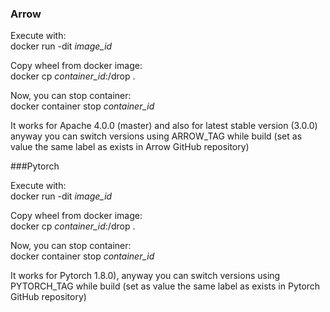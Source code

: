 ### Arrow

Execute with:  
docker run -dit _image_id_

Copy wheel from docker image:  
docker cp _container_id_:/drop .

Now, you can stop container:  
docker container stop _container_id_

It works for Apache 4.0.0 (master) and also for latest stable version (3.0.0) anyway you can switch versions using ARROW_TAG while build (set as value the same label as exists in Arrow GitHub repository)

###Pytorch

Execute with:  
docker run -dit _image_id_

Copy wheel from docker image:  
docker cp _container_id_:/drop .

Now, you can stop container:  
docker container stop _container_id_

It works for Pytorch 1.8.0), anyway you can switch versions using PYTORCH_TAG while build (set as value the same label as exists in Pytorch GitHub repository)

